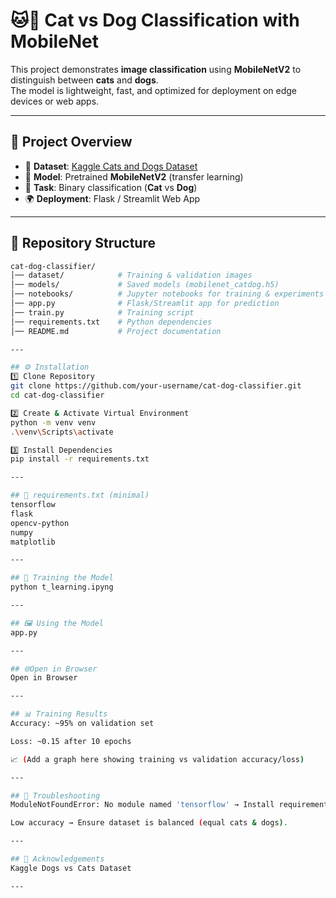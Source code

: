 # 🐱🐶 Cat vs Dog Classification with MobileNet

This project demonstrates **image classification** using **MobileNetV2** to distinguish between **cats** and **dogs**.  
The model is lightweight, fast, and optimized for deployment on edge devices or web apps.  

---

## 📌 Project Overview
- 📂 **Dataset**: [Kaggle Cats and Dogs Dataset](https://www.kaggle.com/c/dogs-vs-cats/data)  
- 🧠 **Model**: Pretrained **MobileNetV2** (transfer learning)  
- 🎯 **Task**: Binary classification (**Cat** vs **Dog**)  
- 🌍 **Deployment**: Flask / Streamlit Web App  

---

## 📂 Repository Structure
```bash
cat-dog-classifier/
│── dataset/            # Training & validation images
│── models/             # Saved models (mobilenet_catdog.h5)
│── notebooks/          # Jupyter notebooks for training & experiments
│── app.py              # Flask/Streamlit app for prediction
│── train.py            # Training script
│── requirements.txt    # Python dependencies
│── README.md           # Project documentation

---

## ⚙️ Installation
1️⃣ Clone Repository
git clone https://github.com/your-username/cat-dog-classifier.git
cd cat-dog-classifier

2️⃣ Create & Activate Virtual Environment
python -m venv venv
.\venv\Scripts\activate

3️⃣ Install Dependencies
pip install -r requirements.txt

---

## 📜 requirements.txt (minimal)
tensorflow
flask
opencv-python
numpy
matplotlib

---

## 🚀 Training the Model
python t_learning.ipyng  

---

## 🖼️ Using the Model
app.py 

---

## 🌐Open in Browser
Open in Browser 

---

## 📊 Training Results
Accuracy: ~95% on validation set

Loss: ~0.15 after 10 epochs

📈 (Add a graph here showing training vs validation accuracy/loss) 

---

## 🔧 Troubleshooting
ModuleNotFoundError: No module named 'tensorflow' → Install requirements inside virtual env.

Low accuracy → Ensure dataset is balanced (equal cats & dogs).

---

## 🙏 Acknowledgements
Kaggle Dogs vs Cats Dataset 

---



